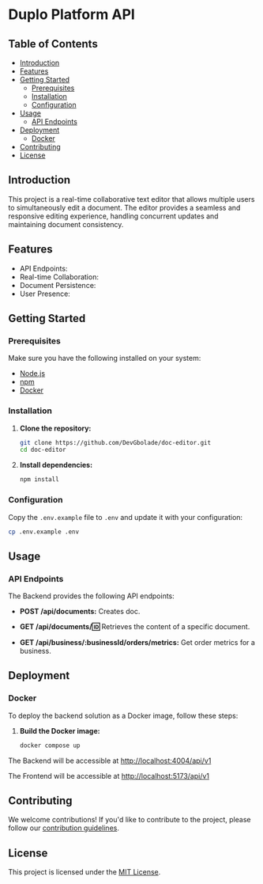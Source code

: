 # Duplo Platform API

## Table of Contents

- [Introduction](#introduction)
- [Features](#features)
- [Getting Started](#getting-started)
  - [Prerequisites](#prerequisites)
  - [Installation](#installation)
  - [Configuration](#configuration)
- [Usage](#usage)
  - [API Endpoints](#api-endpoints)
    <!-- - [Credit Score Calculation](#credit-score-calculation) -->
    <!-- - [Order Details](#order-details) -->
- [Deployment](#deployment)
  - [Docker](#docker)
- [Contributing](#contributing)
- [License](#license)

## Introduction

This project is a real-time collaborative text editor that allows multiple users to simultaneously edit a document. The editor provides a seamless and responsive editing experience, handling concurrent updates and maintaining document consistency.

## Features

- API Endpoints:
- Real-time Collaboration:
- Document Persistence:
- User Presence:

## Getting Started

### Prerequisites

Make sure you have the following installed on your system:

- [Node.js](https://nodejs.org/)
- [npm](https://www.npmjs.com/)
- [Docker](https://www.docker.com/)

### Installation

1. **Clone the repository:**

   ```bash
   git clone https://github.com/DevGbolade/doc-editor.git
   cd doc-editor
   ```

2. **Install dependencies:**

   ```bash
   npm install
   ```

### Configuration

Copy the `.env.example` file to `.env` and update it with your configuration:

```bash
cp .env.example .env
```

## Usage

### API Endpoints

The Backend provides the following API endpoints:

- **POST /api/documents:** Creates doc.

- **GET /api/documents/:id:** Retrieves the content of a specific document.
- **GET /api/business/:businessId/orders/metrics:** Get order metrics for a business.

## Deployment

### Docker

To deploy the backend solution as a Docker image, follow these steps:

1. **Build the Docker image:**

   ```bash
   docker compose up
   ```

The Backend will be accessible at [http://localhost:4004/api/v1](http://localhost:4004/api/v1)

The Frontend will be accessible at [http://localhost:5173/api/v1](http://localhost:5173/api/v1)

## Contributing

We welcome contributions! If you'd like to contribute to the project, please follow our [contribution guidelines](CONTRIBUTING.md).

## License

This project is licensed under the [MIT License](LICENSE).
